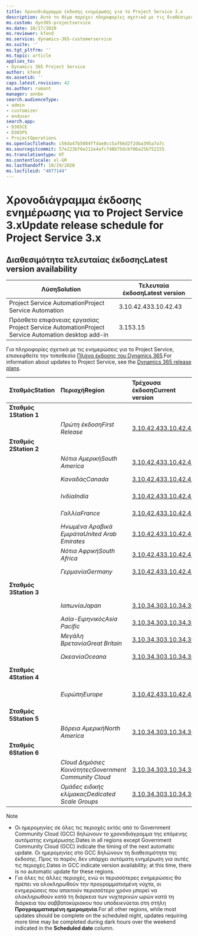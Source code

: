 ```yaml
---
title: Χρονοδιάγραμμα έκδοσης ενημέρωσης για το Project Service 3.x
description: Αυτό το θέμα παρέχει πληροφορίες σχετικά με τις διαθέσιμες και τις επερχόμενες κυκλοφορίες του Dynamics 365 Project Service Automation.
ms.custom: dyn365-projectservice
ms.date: 10/17/2020
ms.reviewer: kfend
ms.service: dynamics-365-customerservice
ms.suite: ''
ms.tgt_pltfrm: ''
ms.topic: article
applies_to:
- Dynamics 365 Project Service
author: kfend
ms.assetid: ''
caps.latest.revision: 42
ms.author: rumant
manager: annbe
search.audienceType:
- admin
- customizer
- enduser
search.app:
- D365CE
- D365PS
- ProjectOperations
ms.openlocfilehash: c56da47b5084ffdae8cc5af66d2f2dba395a7a7c
ms.sourcegitcommit: 57e223bf6e211e4afc748b75dcbf06a25b752155
ms.translationtype: HT
ms.contentlocale: el-GR
ms.lasthandoff: 10/19/2020
ms.locfileid: "4077144"
---
```

# <a name="update-release-schedule-for-project-service-3x"></a><span data-ttu-id="79d6c-103">Χρονοδιάγραμμα έκδοσης ενημέρωσης για το Project Service 3.x</span><span class="sxs-lookup"><span data-stu-id="79d6c-103">Update release schedule for Project Service 3.x</span></span>

## <a name="latest-version-availability"></a><span data-ttu-id="79d6c-104">Διαθεσιμότητα τελευταίας έκδοσης</span><span class="sxs-lookup"><span data-stu-id="79d6c-104">Latest version availability</span></span>

| <span data-ttu-id="79d6c-105">Λύση</span><span class="sxs-lookup"><span data-stu-id="79d6c-105">Solution</span></span>  | <span data-ttu-id="79d6c-106">Τελευταία έκδοση</span><span class="sxs-lookup"><span data-stu-id="79d6c-106">Latest version</span></span> |
|-------|----|
| <span data-ttu-id="79d6c-107">Project Service Automation</span><span class="sxs-lookup"><span data-stu-id="79d6c-107">Project Service Automation</span></span>    |  <span data-ttu-id="79d6c-108">3.10.42.43</span><span class="sxs-lookup"><span data-stu-id="79d6c-108">3.10.42.43</span></span>  |
| <span data-ttu-id="79d6c-109">Πρόσθετο επιφάνειας εργασίας Project Service Automation</span><span class="sxs-lookup"><span data-stu-id="79d6c-109">Project Service Automation desktop add-in</span></span>                | <span data-ttu-id="79d6c-110">3.15</span><span class="sxs-lookup"><span data-stu-id="79d6c-110">3.15</span></span>          |

<span data-ttu-id="79d6c-111">Για πληροφορίες σχετικά με τις ενημερώσεις για το Project Service, επισκεφθείτε την τοποθεσία [Πλάνα έκδοσης του Dynamics 365](https://docs.microsoft.com/dynamics365/release-plans/).</span><span class="sxs-lookup"><span data-stu-id="79d6c-111">For information about updates to Project Service, see the [Dynamics 365 release plans](https://docs.microsoft.com/dynamics365/release-plans/).</span></span> 

| <span data-ttu-id="79d6c-112">Σταθμός</span><span class="sxs-lookup"><span data-stu-id="79d6c-112">Station</span></span>  | <span data-ttu-id="79d6c-113">Περιοχή</span><span class="sxs-lookup"><span data-stu-id="79d6c-113">Region</span></span> | <span data-ttu-id="79d6c-114">Τρέχουσα έκδοση</span><span class="sxs-lookup"><span data-stu-id="79d6c-114">Current version</span></span> | <span data-ttu-id="79d6c-115">Επόμενη έκδοση</span><span class="sxs-lookup"><span data-stu-id="79d6c-115">Next version</span></span> |  <span data-ttu-id="79d6c-116">Προγραμματισμένη ημερομηνία</span><span class="sxs-lookup"><span data-stu-id="79d6c-116">Scheduled date</span></span>
| :---   | :---   | :---   | :---   |:---   |         
|<span data-ttu-id="79d6c-117"><strong>Σταθμός 1</strong></span><span class="sxs-lookup"><span data-stu-id="79d6c-117"><strong>Station 1</strong></span></span> | |  |  | |
| | <span data-ttu-id="79d6c-118"><i>Πρώτη έκδοση</i></span><span class="sxs-lookup"><span data-stu-id="79d6c-118"><i>First Release</i></span></span> | [<span data-ttu-id="79d6c-119">3.10.42.43</span><span class="sxs-lookup"><span data-stu-id="79d6c-119">3.10.42.43</span></span>](whats-new-ur-24.md) | <span data-ttu-id="79d6c-120">TBD</span><span class="sxs-lookup"><span data-stu-id="79d6c-120">TBD</span></span> | <span data-ttu-id="79d6c-121">23 Οκτωβρίου 2020</span><span class="sxs-lookup"><span data-stu-id="79d6c-121">October 23, 2020</span></span>
|<span data-ttu-id="79d6c-122"><strong>Σταθμός 2</strong></span><span class="sxs-lookup"><span data-stu-id="79d6c-122"><strong>Station 2</strong></span></span> | |  |  | |
| | <span data-ttu-id="79d6c-123"><i>Νότια Αμερική</i></span><span class="sxs-lookup"><span data-stu-id="79d6c-123"><i>South America</i></span></span> | [<span data-ttu-id="79d6c-124">3.10.42.43</span><span class="sxs-lookup"><span data-stu-id="79d6c-124">3.10.42.43</span></span>](whats-new-ur-24.md) | <span data-ttu-id="79d6c-125">TBD</span><span class="sxs-lookup"><span data-stu-id="79d6c-125">TBD</span></span> | <span data-ttu-id="79d6c-126">30 Οκτωβρίου 2020</span><span class="sxs-lookup"><span data-stu-id="79d6c-126">October 30, 2020</span></span>
| | <span data-ttu-id="79d6c-127"><i>Καναδάς</i></span><span class="sxs-lookup"><span data-stu-id="79d6c-127"><i>Canada</i></span></span> | [<span data-ttu-id="79d6c-128">3.10.42.43</span><span class="sxs-lookup"><span data-stu-id="79d6c-128">3.10.42.43</span></span>](whats-new-ur-24.md) | <span data-ttu-id="79d6c-129">TBD</span><span class="sxs-lookup"><span data-stu-id="79d6c-129">TBD</span></span> | <span data-ttu-id="79d6c-130">30 Οκτωβρίου 2020</span><span class="sxs-lookup"><span data-stu-id="79d6c-130">October 30, 2020</span></span> 
| | <span data-ttu-id="79d6c-131"><i>Ινδία</i></span><span class="sxs-lookup"><span data-stu-id="79d6c-131"><i>India</i></span></span> | [<span data-ttu-id="79d6c-132">3.10.42.43</span><span class="sxs-lookup"><span data-stu-id="79d6c-132">3.10.42.43</span></span>](whats-new-ur-24.md) | <span data-ttu-id="79d6c-133">TBD</span><span class="sxs-lookup"><span data-stu-id="79d6c-133">TBD</span></span> | <span data-ttu-id="79d6c-134">30 Οκτωβρίου 2020</span><span class="sxs-lookup"><span data-stu-id="79d6c-134">October 30, 2020</span></span>
| | <span data-ttu-id="79d6c-135"><i>Γαλλία</i></span><span class="sxs-lookup"><span data-stu-id="79d6c-135"><i>France</i></span></span> | [<span data-ttu-id="79d6c-136">3.10.42.43</span><span class="sxs-lookup"><span data-stu-id="79d6c-136">3.10.42.43</span></span>](whats-new-ur-24.md) | <span data-ttu-id="79d6c-137">TBD</span><span class="sxs-lookup"><span data-stu-id="79d6c-137">TBD</span></span> | <span data-ttu-id="79d6c-138">30 Οκτωβρίου 2020</span><span class="sxs-lookup"><span data-stu-id="79d6c-138">October 30, 2020</span></span>
| | <span data-ttu-id="79d6c-139"><i>Ηνωμένα Αραβικά Εμιράτα</i></span><span class="sxs-lookup"><span data-stu-id="79d6c-139"><i>United Arab Emirates</i></span></span> | [<span data-ttu-id="79d6c-140">3.10.42.43</span><span class="sxs-lookup"><span data-stu-id="79d6c-140">3.10.42.43</span></span>](whats-new-ur-24.md) | <span data-ttu-id="79d6c-141">TBD</span><span class="sxs-lookup"><span data-stu-id="79d6c-141">TBD</span></span> | <span data-ttu-id="79d6c-142">30 Οκτωβρίου 2020</span><span class="sxs-lookup"><span data-stu-id="79d6c-142">October 30, 2020</span></span>
| | <span data-ttu-id="79d6c-143"><i>Νότια Αφρική</i></span><span class="sxs-lookup"><span data-stu-id="79d6c-143"><i>South Africa</i></span></span> | [<span data-ttu-id="79d6c-144">3.10.42.43</span><span class="sxs-lookup"><span data-stu-id="79d6c-144">3.10.42.43</span></span>](whats-new-ur-24.md) | <span data-ttu-id="79d6c-145">TBD</span><span class="sxs-lookup"><span data-stu-id="79d6c-145">TBD</span></span> | <span data-ttu-id="79d6c-146">30 Οκτωβρίου 2020</span><span class="sxs-lookup"><span data-stu-id="79d6c-146">October 30, 2020</span></span>
| | <span data-ttu-id="79d6c-147"><i>Γερμανία</i></span><span class="sxs-lookup"><span data-stu-id="79d6c-147"><i>Germany</i></span></span> | [<span data-ttu-id="79d6c-148">3.10.42.43</span><span class="sxs-lookup"><span data-stu-id="79d6c-148">3.10.42.43</span></span>](whats-new-ur-24.md) | <span data-ttu-id="79d6c-149">TBD</span><span class="sxs-lookup"><span data-stu-id="79d6c-149">TBD</span></span> | <span data-ttu-id="79d6c-150">30 Οκτωβρίου 2020</span><span class="sxs-lookup"><span data-stu-id="79d6c-150">October 30, 2020</span></span>
|<span data-ttu-id="79d6c-151"><strong>Σταθμός 3</strong></span><span class="sxs-lookup"><span data-stu-id="79d6c-151"><strong>Station 3</strong></span></span> | |  |  | |
| | <span data-ttu-id="79d6c-152"><i>Ιαπωνία</i></span><span class="sxs-lookup"><span data-stu-id="79d6c-152"><i>Japan</i></span></span> |[<span data-ttu-id="79d6c-153">3.10.34.30</span><span class="sxs-lookup"><span data-stu-id="79d6c-153">3.10.34.30</span></span>](whats-new-ur-23.md) | [<span data-ttu-id="79d6c-154">3.10.42.43</span><span class="sxs-lookup"><span data-stu-id="79d6c-154">3.10.42.43</span></span>](whats-new-ur-24.md) | <span data-ttu-id="79d6c-155">9 Οκτωβρίου 2020</span><span class="sxs-lookup"><span data-stu-id="79d6c-155">October 9, 2020</span></span> 
| | <span data-ttu-id="79d6c-156"><i>Ασία-Ειρηνικός</i></span><span class="sxs-lookup"><span data-stu-id="79d6c-156"><i>Asia Pacific</i></span></span> |[<span data-ttu-id="79d6c-157">3.10.34.30</span><span class="sxs-lookup"><span data-stu-id="79d6c-157">3.10.34.30</span></span>](whats-new-ur-23.md) | [<span data-ttu-id="79d6c-158">3.10.42.43</span><span class="sxs-lookup"><span data-stu-id="79d6c-158">3.10.42.43</span></span>](whats-new-ur-24.md) | <span data-ttu-id="79d6c-159">9 Οκτωβρίου 2020</span><span class="sxs-lookup"><span data-stu-id="79d6c-159">October 9, 2020</span></span>
| | <span data-ttu-id="79d6c-160"><i>Μεγάλη Βρετανία</i></span><span class="sxs-lookup"><span data-stu-id="79d6c-160"><i>Great Britain</i></span></span> |[<span data-ttu-id="79d6c-161">3.10.34.30</span><span class="sxs-lookup"><span data-stu-id="79d6c-161">3.10.34.30</span></span>](whats-new-ur-23.md) | [<span data-ttu-id="79d6c-162">3.10.42.43</span><span class="sxs-lookup"><span data-stu-id="79d6c-162">3.10.42.43</span></span>](whats-new-ur-24.md) | <span data-ttu-id="79d6c-163">9 Οκτωβρίου 2020</span><span class="sxs-lookup"><span data-stu-id="79d6c-163">October 9, 2020</span></span>
| | <span data-ttu-id="79d6c-164"><i>Ωκεανία</i></span><span class="sxs-lookup"><span data-stu-id="79d6c-164"><i>Oceana</i></span></span> |[<span data-ttu-id="79d6c-165">3.10.34.30</span><span class="sxs-lookup"><span data-stu-id="79d6c-165">3.10.34.30</span></span>](whats-new-ur-23.md) | [<span data-ttu-id="79d6c-166">3.10.42.43</span><span class="sxs-lookup"><span data-stu-id="79d6c-166">3.10.42.43</span></span>](whats-new-ur-24.md) | <span data-ttu-id="79d6c-167">9 Οκτωβρίου 2020</span><span class="sxs-lookup"><span data-stu-id="79d6c-167">October 9, 2020</span></span>
|<span data-ttu-id="79d6c-168"><strong>Σταθμός 4</strong></span><span class="sxs-lookup"><span data-stu-id="79d6c-168"><strong>Station 4</strong></span></span> | |  |  | |
| | <span data-ttu-id="79d6c-169"><i>Ευρώπη</i></span><span class="sxs-lookup"><span data-stu-id="79d6c-169"><i>Europe</i></span></span> |[<span data-ttu-id="79d6c-170">3.10.42.43</span><span class="sxs-lookup"><span data-stu-id="79d6c-170">3.10.42.43</span></span>](whats-new-ur-24.md) | <span data-ttu-id="79d6c-171">TBD</span><span class="sxs-lookup"><span data-stu-id="79d6c-171">TBD</span></span> | <span data-ttu-id="79d6c-172">13 Νοεμβρίου 2020</span><span class="sxs-lookup"><span data-stu-id="79d6c-172">November 13, 2020</span></span>
|<span data-ttu-id="79d6c-173"><strong>Σταθμός 5</strong></span><span class="sxs-lookup"><span data-stu-id="79d6c-173"><strong>Station 5</strong></span></span> | |  |  | |
| | <span data-ttu-id="79d6c-174"><i>Βόρεια Αμερική</i></span><span class="sxs-lookup"><span data-stu-id="79d6c-174"><i>North America</i></span></span> |[<span data-ttu-id="79d6c-175">3.10.34.30</span><span class="sxs-lookup"><span data-stu-id="79d6c-175">3.10.34.30</span></span>](whats-new-ur-23.md) | [<span data-ttu-id="79d6c-176">3.10.42.43</span><span class="sxs-lookup"><span data-stu-id="79d6c-176">3.10.42.43</span></span>](whats-new-ur-24.md) | <span data-ttu-id="79d6c-177">23 Οκτωβρίου 2020</span><span class="sxs-lookup"><span data-stu-id="79d6c-177">October 23, 2020</span></span>
|<span data-ttu-id="79d6c-178"><strong>Σταθμός 6</strong></span><span class="sxs-lookup"><span data-stu-id="79d6c-178"><strong>Station 6</strong></span></span> | |  |  | |
| | <span data-ttu-id="79d6c-179"><i>Cloud Δημόσιες Κοινότητες</i></span><span class="sxs-lookup"><span data-stu-id="79d6c-179"><i>Government Community Cloud</i></span></span> |[<span data-ttu-id="79d6c-180">3.10.34.30</span><span class="sxs-lookup"><span data-stu-id="79d6c-180">3.10.34.30</span></span>](whats-new-ur-23.md) | [<span data-ttu-id="79d6c-181">3.10.42.43</span><span class="sxs-lookup"><span data-stu-id="79d6c-181">3.10.42.43</span></span>](whats-new-ur-24.md) | <span data-ttu-id="79d6c-182">30 Οκτωβρίου 2020</span><span class="sxs-lookup"><span data-stu-id="79d6c-182">October 30, 2020</span></span>
| | <span data-ttu-id="79d6c-183"><i>Ομάδες ειδικής κλίμακας</i></span><span class="sxs-lookup"><span data-stu-id="79d6c-183"><i>Dedicated Scale Groups</i></span></span> |[<span data-ttu-id="79d6c-184">3.10.34.30</span><span class="sxs-lookup"><span data-stu-id="79d6c-184">3.10.34.30</span></span>](whats-new-ur-23.md) | [<span data-ttu-id="79d6c-185">3.10.42.43</span><span class="sxs-lookup"><span data-stu-id="79d6c-185">3.10.42.43</span></span>](whats-new-ur-24.md) | <span data-ttu-id="79d6c-186">30 Οκτωβρίου 2020</span><span class="sxs-lookup"><span data-stu-id="79d6c-186">October 30, 2020</span></span>

>[!Note]
> - <span data-ttu-id="79d6c-187">Οι ημερομηνίες σε όλες τις περιοχές εκτός από το Government Community Cloud (GCC) δηλώνουν το χρονοδιάγραμμα της επόμενης αυτόματης ενημέρωσης.</span><span class="sxs-lookup"><span data-stu-id="79d6c-187">Dates in all regions except Government Community Cloud (GCC) indicate the timing of the next automatic update.</span></span> <span data-ttu-id="79d6c-188">Οι ημερομηνίες στο GCC δηλώνουν τη διαθεσιμότητα της έκδοσης. Προς το παρόν, δεν υπάρχει αυτόματη ενημέρωση για αυτές τις περιοχές.</span><span class="sxs-lookup"><span data-stu-id="79d6c-188">Dates in GCC indicate version availability; at this time, there is no automatic update for these regions.</span></span>
> - <span data-ttu-id="79d6c-189">Για όλες τις άλλες περιοχές, ενώ οι περισσότερες ενημερώσεις θα πρέπει να ολοκληρωθούν την προγραμματισμένη νύχτα, οι ενημερώσεις που απαιτούν περισσότερο χρόνο μπορεί να ολοκληρωθούν κατά τη διάρκεια των νυχτερινών ωρών κατά τη διάρκεια του σαββατοκύριακου που υποδεικνύεται στη στήλη **Προγραμματισμένη ημερομηνία**.</span><span class="sxs-lookup"><span data-stu-id="79d6c-189">For all other regions, while most updates should be complete on the scheduled night, updates requiring more time may be completed during dark hours over the weekend indicated in the **Scheduled date** column.</span></span>

